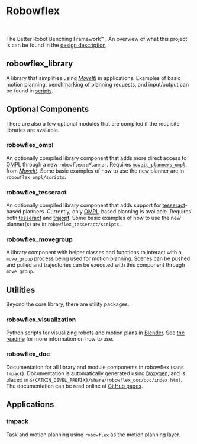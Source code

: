 # Robowflex 

<i class="fas fa-dumbbell fa-3x"></i>&nbsp;&nbsp;<i class="fas fa-robot fa-3x"></i>&nbsp;&nbsp;<i class="fas fa-dumbbell fa-3x"></i>

The Better Robot Benching Framework™ .
An overview of what this project is can be found in the [design description](design.html).

## robowflex_library
A library that simplifies using [_MoveIt!_](https://github.com/ros-planning/moveit) in applications.
Examples of basic motion planning, benchmarking of planning requests, and input/output can be found in [scripts](scripts.html).

## Optional Components

There are also a few optional modules that are compiled if the requisite libraries are available. 

### robowflex_ompl
An optionally compiled library component that adds more direct access to [OMPL](http://ompl.kavrakilab.org/) through a new `robowflex::Planner`.
Requires [`moveit_planners_ompl`](https://github.com/ros-planning/moveit/tree/kinetic-devel/moveit_planners/ompl), from [_MoveIt!_](https://github.com/ros-planning/moveit).
Some basic examples of how to use the new planner are in `robowflex_ompl/scripts`.

### robowflex_tesseract
An optionally compiled library component that adds support for [tesseract](https://github.com/ros-industrial-consortium/tesseract)-based planners.
Currently, only [OMPL](http://ompl.kavrakilab.org/)-based planning is available.
Requires both [tesseract](https://github.com/ros-industrial-consortium/tesseract) and [trajopt](https://github.com/ros-industrial-consortium/trajopt_ros).
Some basic examples of how to use the new planner(s) are in `robowflex_tesseract/scripts`.

### robowflex_movegroup
A library component with helper classes and functions to interact with a `move_group` process being used for motion planning.
Scenes can be pushed and pulled and trajectories can be executed with this component through `move_group`.

## Utilities

Beyond the core library, there are utility packages.

### robowflex_visualization
Python scripts for visualizing robots and motion plans in [Blender](https://www.blender.org/).
See [the readme](robowflex_visualization.html) for more information on how to use.

### robowflex_doc
Documentation for all library and module components in robowflex (sans `tmpack`).
Documentation is automatically generated using [Doxygen](http://www.stack.nl/~dimitri/doxygen/), and is placed in `${CATKIN_DEVEL_PREFIX}/share/robowflex_doc/doc/index.html`.
The documentation can be read online at [GitHub pages](https://kavrakilab.github.io/robowflex/).

## Applications

### tmpack
Task and motion planning using `robowflex` as the motion planning layer.
